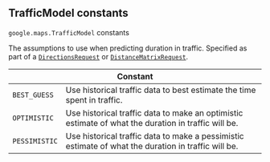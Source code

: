 <h2 id="TrafficModel"> TrafficModel constants </h2><p>
<code><span itemprop="path">google.maps</span>.<span itemprop="name">TrafficModel</span></code>
constants
</p><p>The assumptions to use when predicting duration in traffic. Specified as part of a <code><a href="https://github.com/amenadiel/google-maps-documentation/blob/master/docs/DirectionsRequest.md">DirectionsRequest</a></code> or <code><a href="https://github.com/amenadiel/google-maps-documentation/blob/master/docs/DistanceMatrixRequest.md">DistanceMatrixRequest</a></code>.</p><div class="devsite-table-wrapper"><table class="constants responsive" summary="TrafficModel constants">
<thead>
<tr><th colspan="2">Constant</th>
</tr></thead>
<tbody>
<tr>
<td><code><span>BEST_GUESS</span></code></td>
<td>Use historical traffic data to best estimate the time spent in traffic.</td>
</tr>
<tr>
<td><code><span>OPTIMISTIC</span></code></td>
<td>Use historical traffic data to make an optimistic estimate of what the duration in traffic will be.</td>
</tr>
<tr>
<td><code><span>PESSIMISTIC</span></code></td>
<td>Use historical traffic data to make a pessimistic estimate of what the duration in traffic will be.</td>
</tr>
</tbody>
</table></div>